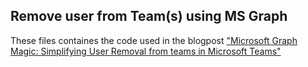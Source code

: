 ## Remove user from Team(s) using MS Graph

These files containes the code used in the blogpost ["Microsoft Graph Magic: Simplifying User Removal from teams in Microsoft Teams"](https://elischei.com/simplifying-user-removal-from-teams-in-microsoft-teams)
